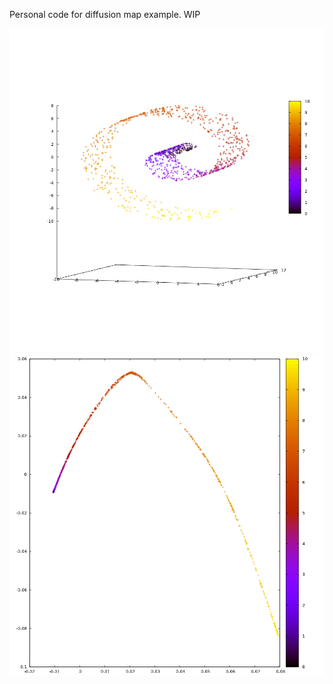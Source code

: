 Personal code for diffusion map example. WIP

![Swiss roll dataset](example/swissroll.png)
![First two eigenvectors from diffusion map](example/evects.png)
